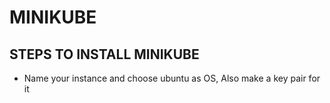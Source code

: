 # MINIKUBE

STEPS TO INSTALL MINIKUBE 
------------------------------------------------------------------------------------------------------------------------------------------------------------------------------------------------------------------------

-  Name your instance and choose ubuntu as OS, Also make a key pair for it

